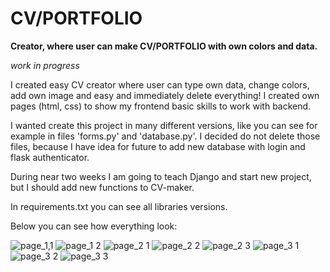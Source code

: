 # CV/PORTFOLIO
**Creator, where user can make CV/PORTFOLIO with own colors and data.**

*work in progress*

I created easy CV creator where user can type own data, change colors, add own image and easy and immediately
delete everything! I created own pages (html, css) to show my frontend basic skills to work with backend. 

I wanted create this project in many different versions, like you can see for example in files 'forms.py' and 'database.py'. I decided do not delete those files, because I have idea for future to add new database with login and flask authenticator.
 

During near two weeks I am going to teach Django and start new project, but I should add new functions to CV-maker.

In requirements.txt you can see all libraries versions.


Below you can see how everything look:



![page_1,1](https://user-images.githubusercontent.com/97913106/187977688-3e1944a8-3b4a-4304-8d1a-728c10fb1488.png)
![page_1 2](https://user-images.githubusercontent.com/97913106/187977727-2ae5076c-f608-4105-bcaf-1ab1cc2683a0.png)
![page_2 1](https://user-images.githubusercontent.com/97913106/187977743-b0f90f9a-c199-43c3-bdd4-1134329008f0.png)
![page_2 2](https://user-images.githubusercontent.com/97913106/187977801-4d822a07-9c18-49be-9eba-0b917a4705b3.png)
![page_2 3](https://user-images.githubusercontent.com/97913106/187977817-22c934cc-4fa3-4945-8852-eb5f43aa1f53.png)
![page_3 1](https://user-images.githubusercontent.com/97913106/187977825-4916b2d9-54e5-4084-8497-0d62d4cb9fa2.png)
![page_3 2](https://user-images.githubusercontent.com/97913106/187977858-fe823031-6dd3-4891-9b40-4e59a1f30321.png)
![page_3 3](https://user-images.githubusercontent.com/97913106/187977897-2ee3422b-8556-4252-92ea-7fd5588acab9.png)


